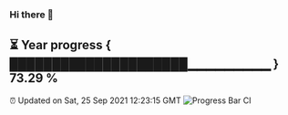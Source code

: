 ### Hi there 👋
⏳ Year progress { █████████████████████▁▁▁▁▁▁▁▁▁ } 73.29 %
---
⏰ Updated on Sat, 25 Sep 2021 12:23:15 GMT
![Progress Bar CI](https://github.com/liununu/liununu/workflows/Progress%20Bar%20CI/badge.svg)
